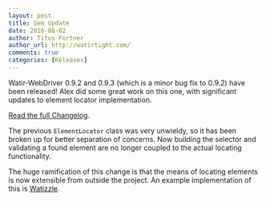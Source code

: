 ```yaml
---
layout: post
title: Gem Update
date: 2016-08-02
author: Titus Fortner
author_url: http://watirtight.com/
comments: true
categories: [Releases]
---
```


Watir-WebDriver 0.9.2 and 0.9.3 (which is a minor bug fix to 0.9.2) have been released! 
Alex did some great work on this one, with significant updates to element locator implementation. 
 
<!--more-->

[Read the full Changelog](https://github.comwatir/watir/blob/master/CHANGES.md).

The previous `ElementLocator` class 
was very unwieldy, so it has been broken up for better separation of concerns. 
Now building the selector and validating a found element are no longer coupled to
the actual locating functionality.

The huge ramification of this change is that the means of locating elements is now
extensible from outside the project. An example implementation of this is 
[Watizzle](https://github.com/p0deje/watizzle).
